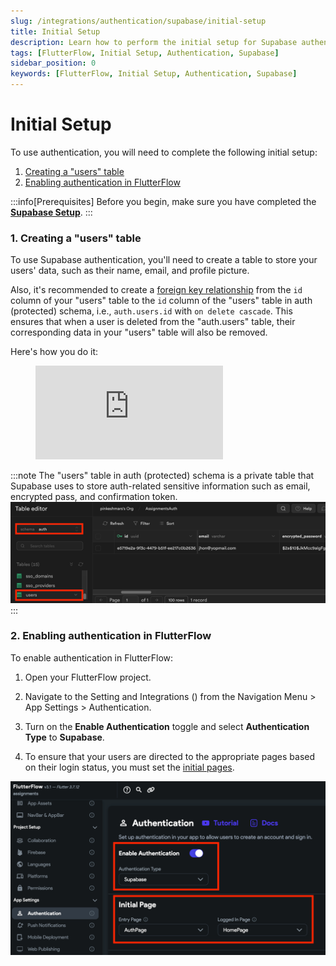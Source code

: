 ```yaml
---
slug: /integrations/authentication/supabase/initial-setup
title: Initial Setup
description: Learn how to perform the initial setup for Supabase authentication in your FlutterFlow app.
tags: [FlutterFlow, Initial Setup, Authentication, Supabase]
sidebar_position: 0
keywords: [FlutterFlow, Initial Setup, Authentication, Supabase]
---
```


# Initial Setup

To use authentication, you will need to complete the following initial setup:

1. [Creating a "users" table](#1-creating-a-users-table)
2. [Enabling authentication in FlutterFlow](#2-enabling-authentication-in-flutterflow)


:::info[Prerequisites]
Before you begin, make sure you have completed the 
[**Supabase Setup**](../../../supabase/supabase-setup.md).
:::

### 1. Creating a "users" table

To use Supabase authentication, you'll need to create a table to store your users' data, such as their name, email, and profile picture.

Also, it's recommended to create a [foreign key relationship](https://supabase.com/docs/guides/database/tables#joining-tables-with-foreign-keys) from the `id` column of your "users" table to the `id` column of the "users" table in auth (protected) schema, i.e., `auth.users.id` with `on delete cascade`. This ensures that when a user is deleted from the "auth.users" table, their corresponding data in your "users" table will also be removed.

Here's how you do it:

<figure>
    <div class="video-container"><iframe src="https://www.loom.
    com/embed/430d196461b7466283a069de9ff7e707?sid=7ccb937f-f711-4a55-b1c5-f65a8515fa94" frameborder="0" allow="accelerometer; autoplay; clipboard-write; encrypted-media; gyroscope; picture-in-picture; web-share" referrerpolicy="strict-origin-when-cross-origin" allowfullscreen></iframe></div>
    
    
  <figcaption class="centered-caption"></figcaption>
</figure>

:::note
The "users" table in auth (protected) schema is a private table that Supabase uses to store auth-related sensitive information such as email, encrypted pass, and confirmation token.
![img.png](img.png)
:::

### 2. Enabling authentication in FlutterFlow

To enable authentication in FlutterFlow:

1. Open your FlutterFlow project.

2. Navigate to the Setting and Integrations () from the Navigation Menu > App Settings > 
   Authentication.

3. Turn on the **Enable Authentication** toggle and select **Authentication Type** to **Supabase**.

4. To ensure that your users are directed to the appropriate pages based on their login status, 
   you must set the [initial pages](/settings-and-integrations/general-settings/app-details#initial-page).

![img_1.png](img_1.png)